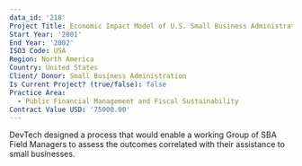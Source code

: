 ```yaml
---
data_id: '218'
Project Title: Economic Impact Model of U.S. Small Business Administration
Start Year: '2001'
End Year: '2002'
ISO3 Code: USA
Region: North America
Country: United States
Client/ Donor: Small Business Administration
Is Current Project? (true/false): false
Practice Area:
  - Public Financial Management and Fiscal Sustainability
Contract Value USD: '75000.00'
---
```

DevTech designed a process that would enable a working Group of SBA Field Managers to assess the outcomes correlated with their assistance to small businesses.
